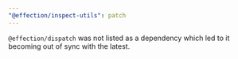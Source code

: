 ```yaml
---
"@effection/inspect-utils": patch
---
```


`@effection/dispatch` was not listed as a dependency which led to it becoming out of sync with the latest.
